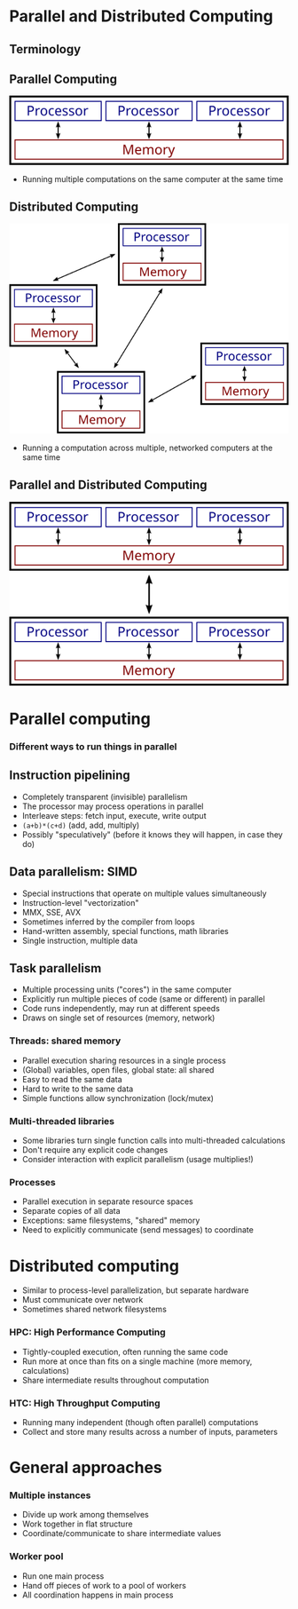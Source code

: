 # Parallel and Distributed Computing

## Terminology


## Parallel Computing

<img src="parallel.svg">

* Running multiple computations on the same computer at the same time


## Distributed Computing

<img src="distributed.svg">

* Running a computation across multiple, networked computers at the same time


## Parallel and Distributed Computing

<img src="pardist.svg">



# Parallel computing

### Different ways to run things in parallel


## Instruction pipelining

* Completely transparent (invisible) parallelism
* The processor may process operations in parallel
* Interleave steps: fetch input, execute, write output
* `(a+b)*(c+d)` (add, add, multiply)
* Possibly "speculatively" (before it knows they will happen, in case they do)


## Data parallelism: SIMD

* Special instructions that operate on multiple values simultaneously
* Instruction-level "vectorization"
* MMX, SSE, AVX
* Sometimes inferred by the compiler from loops
* Hand-written assembly, special functions, math libraries
* Single instruction, multiple data


## Task parallelism

* Multiple processing units ("cores") in the same computer
* Explicitly run multiple pieces of code (same or different) in parallel
* Code runs independently, may run at different speeds
* Draws on single set of resources (memory, network)


### Threads: shared memory

* Parallel execution sharing resources in a single process
* (Global) variables, open files, global state: all shared
* Easy to read the same data
* Hard to write to the same data
* Simple functions allow synchronization (lock/mutex)


### Multi-threaded libraries

* Some libraries turn single function calls into multi-threaded calculations
* Don't require any explicit code changes
* Consider interaction with explicit parallelism (usage multiplies!)


### Processes

* Parallel execution in separate resource spaces
* Separate copies of all data
* Exceptions: same filesystems, "shared" memory
* Need to explicitly communicate (send messages) to coordinate




# Distributed computing

* Similar to process-level parallelization, but separate hardware
* Must communicate over network
* Sometimes shared network filesystems


### HPC: High Performance Computing

* Tightly-coupled execution, often running the same code
* Run more at once than fits on a single machine (more memory, calculations)
* Share intermediate results throughout computation

### HTC: High Throughput Computing

* Running many independent (though often parallel) computations
* Collect and store many results across a number of inputs, parameters



# General approaches

### Multiple instances

* Divide up work among themselves
* Work together in flat structure
* Coordinate/communicate to share intermediate values

### Worker pool

* Run one main process
* Hand off pieces of work to a pool of workers
* All coordination happens in main process

